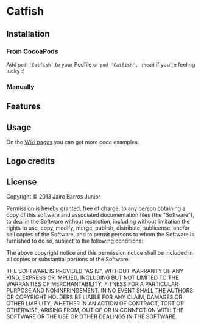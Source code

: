 # Catfish

## Installation

### From CocoaPods

Add `pod 'Catfish'` to your Podfile or `pod 'Catfish', :head` if you're feeling lucky :)

### Manually

## Features

## Usage

On the [Wiki pages](https://github.com/jairobjunior/Catfish/wiki/_pages) you can get more code examples.

## Logo credits

## License
Copyright © 2013 Jairo Barros Junior

Permission is hereby granted, free of charge, to any person obtaining a copy of this software and associated documentation files (the "Software"), to deal in the Software without restriction, including without limitation the rights to use, copy, modify, merge, publish, distribute, sublicense, and/or sell copies of the Software, and to permit persons to whom the Software is furnished to do so, subject to the following conditions:

The above copyright notice and this permission notice shall be included in all copies or substantial portions of the Software.

THE SOFTWARE IS PROVIDED "AS IS", WITHOUT WARRANTY OF ANY KIND, EXPRESS OR IMPLIED, INCLUDING BUT NOT LIMITED TO THE WARRANTIES OF MERCHANTABILITY, FITNESS FOR A PARTICULAR PURPOSE AND NONINFRINGEMENT. IN NO EVENT SHALL THE AUTHORS OR COPYRIGHT HOLDERS BE LIABLE FOR ANY CLAIM, DAMAGES OR OTHER LIABILITY, WHETHER IN AN ACTION OF CONTRACT, TORT OR OTHERWISE, ARISING FROM, OUT OF OR IN CONNECTION WITH THE SOFTWARE OR THE USE OR OTHER DEALINGS IN THE SOFTWARE.
